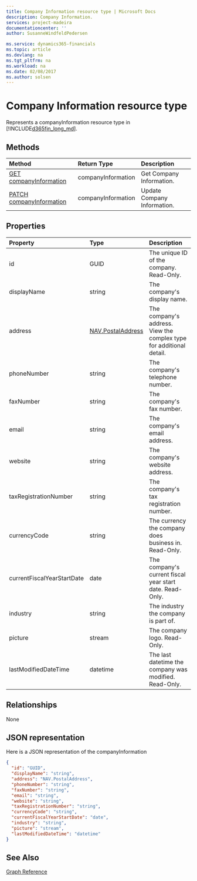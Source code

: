 ```yaml
---
title: Company Information resource type | Microsoft Docs
description: Company Information.
services: project-madeira
documentationcenter: ''
author: SusanneWindfeldPedersen

ms.service: dynamics365-financials
ms.topic: article
ms.devlang: na
ms.tgt_pltfrm: na
ms.workload: na
ms.date: 02/08/2017
ms.author: solsen
---
```


# Company Information resource type
Represents a companyInformation resource type in [!INCLUDE[d365fin_long_md](../dynamics-nav/includes/d365fin_long_md.md)].

## Methods

| Method       | Return Type  |Description|
|:---------------|:--------|:----------|
|[GET companyInformation](get-companyInformation.md)|companyInformation|Get Company Information.|
|[PATCH companyInformation](update-companyInformation.md)|companyInformation|Update Company Information.|


## Properties
| Property	   | Type	|Description|
|:---------------|:--------|:----------|
|id|GUID|The unique ID of the company. Read-Only.|
|displayName|string|The company's display name.|
|address|[NAV.PostalAddress](complex-types.md)|The company's address. View the complex type for additional detail.|
|phoneNumber|string|The company's telephone number.|
|faxNumber|string|The company's fax number.|
|email|string|The company's email address.|
|website|string|The company's website address.|
|taxRegistrationNumber|string|The company's tax registration number.|
|currencyCode|string|The currency the company does business in. Read-Only.|
|currentFiscalYearStartDate|date|The company's current fiscal year start date. Read-Only.|
|industry|string|The industry the company is part of.|
|picture|stream|The company logo. Read-Only.|
|lastModifiedDateTime|datetime|The last datetime the company was modified. Read-Only.|  


## Relationships
None

## JSON representation

Here is a JSON representation of the companyInformation
```json
{
  "id": "GUID",
  "displayName": "string",
  "address": "NAV.PostalAddress",
  "phoneNumber": "string",
  "faxNumber": "string",
  "email": "string",
  "website": "string",
  "taxRegistrationNumber": "string",
  "currencyCode": "string",
  "currentFiscalYearStartDate": "date",
  "industry": "string",
  "picture": "stream",
  "lastModifiedDateTime": "datetime"
}

```

## See Also
[Graph Reference](graph-reference.md)  